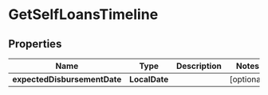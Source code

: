 

# GetSelfLoansTimeline


## Properties

| Name | Type | Description | Notes |
|------------ | ------------- | ------------- | -------------|
|**expectedDisbursementDate** | **LocalDate** |  |  [optional] |



